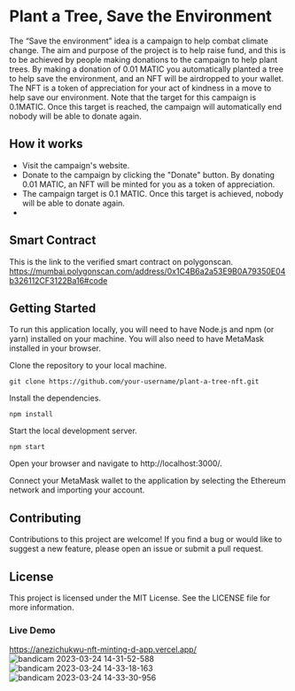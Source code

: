 # Plant a Tree, Save the Environment
The “Save the environment” idea is a campaign to help combat climate change. The aim and purpose of the project is to help raise fund, and this is to be achieved by people making donations to the campaign to help plant trees. By making a donation of 0.01 MATIC you automatically planted a tree to help save the environment, and an NFT will be airdropped to your wallet. The NFT is a token of appreciation for your act of kindness in a move to help save our environment. Note that the target for this campaign is 0.1MATIC. Once this target is reached, the campaign will automatically end nobody will be able to donate again.

## How it works

- Visit the campaign's website.
- Donate to the campaign by clicking the "Donate" button. By donating 0.01 MATIC, an NFT will be minted for you as a token of appreciation.
- The campaign target is 0.1 MATIC. Once this target is achieved, nobody will be able to donate again.
-

## Smart Contract
This is the link to the verified smart contract on polygonscan. https://mumbai.polygonscan.com/address/0x1C4B6a2a53E9B0A79350E04b326112CF3122Ba16#code


## Getting Started
To run this application locally, you will need to have Node.js and npm (or yarn) installed on your machine. You will also need to have MetaMask installed in your browser.

Clone the repository to your local machine.

```
git clone https://github.com/your-username/plant-a-tree-nft.git
```

Install the dependencies.

```
npm install
```

Start the local development server.

```
npm start
```

Open your browser and navigate to http://localhost:3000/.

Connect your MetaMask wallet to the application by selecting the Ethereum network and importing your account.

## Contributing
Contributions to this project are welcome! If you find a bug or would like to suggest a new feature, please open an issue or submit a pull request.

## License
This project is licensed under the MIT License. See the LICENSE file for more information.

### Live Demo 
https://anezichukwu-nft-minting-d-app.vercel.app/
![bandicam 2023-03-24 14-31-52-588](https://user-images.githubusercontent.com/74817012/227538390-98a58be4-2b82-4f17-aed9-91163c6997c4.jpg)
![bandicam 2023-03-24 14-33-18-163](https://user-images.githubusercontent.com/74817012/227538395-f40df3f0-26d4-4907-a88d-94fa82162a51.jpg)
![bandicam 2023-03-24 14-33-30-956](https://user-images.githubusercontent.com/74817012/227538384-d82212c5-44ea-4c27-95a4-28f0408404c7.jpg)

